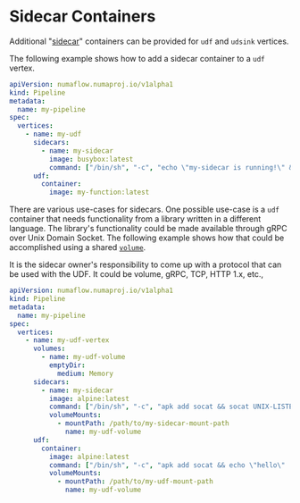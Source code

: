 # Sidecar Containers

Additional "[sidecar](https://kubernetes.io/docs/concepts/workloads/pods/#how-pods-manage-multiple-containers)" containers can be provided for `udf` and `udsink` vertices.

The following example shows how to add a sidecar container to a `udf` vertex.

```yaml
apiVersion: numaflow.numaproj.io/v1alpha1
kind: Pipeline
metadata:
  name: my-pipeline
spec:
  vertices:
    - name: my-udf
      sidecars:
        - name: my-sidecar
          image: busybox:latest
          command: ["/bin/sh", "-c", "echo \"my-sidecar is running!\" && tail -f /dev/null"]
      udf:
        container:
          image: my-function:latest
```

There are various use-cases for sidecars. One possible use-case is a `udf` container that needs functionality
from a library written in a different language. The library's functionality could be made available through
gRPC over Unix Domain Socket. The following example shows how that could be accomplished using a shared [`volume`](./volumes.md).

It is the sidecar owner's responsibility to come up with a protocol that can be used with the UDF. It could be volume, gRPC, TCP, HTTP 1.x, etc.,

```yaml
apiVersion: numaflow.numaproj.io/v1alpha1
kind: Pipeline
metadata:
  name: my-pipeline
spec:
  vertices:
    - name: my-udf-vertex
      volumes:
        - name: my-udf-volume
          emptyDir:
            medium: Memory
      sidecars:
        - name: my-sidecar
          image: alpine:latest
          command: ["/bin/sh", "-c", "apk add socat && socat UNIX-LISTEN:/path/to/my-sidecar-mount-path/my.sock - && tail -f /dev/null"]
          volumeMounts:
            - mountPath: /path/to/my-sidecar-mount-path
              name: my-udf-volume
      udf:
        container:
          image: alpine:latest
          command: ["/bin/sh", "-c", "apk add socat && echo \"hello\" | socat UNIX-CONNECT:/path/to/my-udf-mount-path/my.sock,forever - && tail -f /dev/null"]
          volumeMounts:
            - mountPath: /path/to/my-udf-mount-path
              name: my-udf-volume
```
